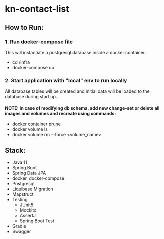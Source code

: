 # kn-contact-list

## How to Run:

### 1. Run docker-compose file
This will instantiate a postgresql database inside a docker container.
- cd /infra
- docker-compose up
### 2. Start application with "local" env to run locally
All database tables will be created and initial data will be loaded to the database during start up.
#### NOTE: In case of modifying db schema, add new change-set or delete all images and volumes and recreate using commands:
- docker container prune
- docker volume ls
- docker volume rm --force <volume_name>
## Stack:
- Java 11
- Spring Boot
- Spring Data JPA
- docker, docker-compose
- Postgresql
- Liquibase Migration
- Mapstruct
- Testing
  - JUnit5
  - Mockito
  - AssertJ
  - Spring Boot Test
- Gradle
- Swagger
